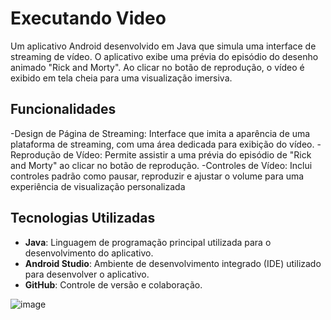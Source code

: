 # Executando Video

Um aplicativo Android desenvolvido em Java que simula uma interface de streaming de vídeo. O aplicativo exibe uma prévia do episódio do desenho animado "Rick and Morty". Ao clicar no botão de reprodução, o vídeo é exibido em tela cheia para uma visualização imersiva.

## Funcionalidades

-Design de Página de Streaming: Interface que imita a aparência de uma plataforma de streaming, com uma área dedicada para exibição do vídeo.
-Reprodução de Vídeo: Permite assistir a uma prévia do episódio de "Rick and Morty" ao clicar no botão de reprodução.
-Controles de Vídeo: Inclui controles padrão como pausar, reproduzir e ajustar o volume para uma experiência de visualização personalizada

## Tecnologias Utilizadas

- **Java**: Linguagem de programação principal utilizada para o desenvolvimento do aplicativo.
- **Android Studio**: Ambiente de desenvolvimento integrado (IDE) utilizado para desenvolver o aplicativo.
- **GitHub**: Controle de versão e colaboração.


![image](https://github.com/user-attachments/assets/fa52667a-e22e-4b46-b984-69f1b44a782c)
